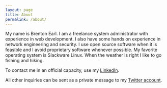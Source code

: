 ```yaml
---
layout: page
title: About
permalink: /about/
---
```


My name is Brenton Earl.  I am a freelance system administrator with
experience in web development.  I also have some hands on experience in
network engineering and security.  I use open source software when it is
feasible and I avoid proprietary software whenever possible.  My
favorite operating system is Slackware Linux.  When the weather is right
I like to go fishing and hiking.

To contact me in an official capacity, use my
[LinkedIn](https://www.linkedin.com/in/brentonearl).

All other inquiries can be sent as a private message to my [Twitter account](https://twitter.com/BrentonLeeEarl).
